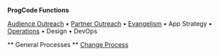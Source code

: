**ProgCode Functions**

[Audience Outreach](Audience-Outreach) • [Partner Outreach](Partner-Outreach) • [Evangelism](Evangelism) • App Strategy • [Operations](Operations) • Design • DevOps

** General Processes **
[Change Process](Change-Process)
